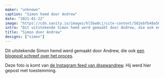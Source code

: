 ```yaml
---
maker: "unknown"
caption: "Simon hemd door Andrew"
date: "2021-01-22"
image: "https://cdn.sanity.io/images/hl5bw8cj/site-content/582ebfb48a506d583b6654cd296736c21f37807a-746x746.jpg"
intro: "Dit uitstekende Simon hemd werd gemaakt door Andrew, die ook een blogpost schreef over het proces ."
title: "Simon door Andrew"
designs: ["simon"]
---
```



Dit uitstekende Simon hemd werd gemaakt door Andrew, die ook [een blogpost schreef over het proces](https://sewandrew.com/2019/03/13/spiderweb-paper-a-freesewing-shirt/).

<Note>

Deze foto is komt van [de Instagram feed van @sewandrew](https://www.instagram.com/sewandrew/). Hij werd hier gepost met toestemming.

</Note>

